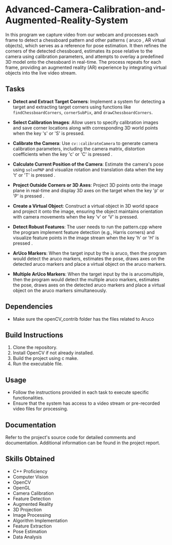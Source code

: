 # Advanced-Camera-Calibration-and-Augmented-Reality-System

In this program we capture video from our webcam and processes each frame to detect a chessboard pattern and other patterns (  aruco , AR virtual objects), which serves as a reference for pose estimation. It then refines the corners of the detected chessboard, estimates its pose relative to the camera using calibration parameters, and attempts to overlay a predefined 3D model onto the chessboard in real-time. The process repeats for each frame, providing an augmented reality (AR) experience by integrating virtual objects into the live video stream.


## Tasks

- **Detect and Extract Target Corners**: Implement a system for detecting a target and extracting target corners using functions like `findChessboardCorners`, `cornerSubPix`, and `drawChessboardCorners`.

- **Select Calibration Images**: Allow users to specify calibration images and save corner locations along with corresponding 3D world points when the key 's' or 'S' is pressed.

- **Calibrate the Camera**: Use `cv::calibrateCamera` to generate camera calibration parameters, including the camera matrix, distortion coefficients when the key 'c' or 'C' is pressed .

- **Calculate Current Position of the Camera**: Estimate the camera's pose using `solvePNP` and visualize rotation and translation data when the key 't' or 'T' is pressed .

- **Project Outside Corners or 3D Axes**: Project 3D points onto the image plane in real-time and display 3D axes on the target when the key 'p' or 'P' is pressed .

- **Create a Virtual Object**: Construct a virtual object in 3D world space and project it onto the image, ensuring the object maintains orientation with camera movements when the key 'v' or 'V' is pressed.

- **Detect Robust Features**: The user needs to run the pattern.cpp where the program implement feature detection (e.g., Harris corners) and visualize feature points in the image stream when the key 'h' or 'H' is pressed .
- **ArUco Markers**: When the target input by the is aruco, then the program would detect the aruco markers, estimates the pose, draws axes on the detected aruco markers and place a virtual object on the aruco markers.
-  **Multiple ArUco Markers**: When the target input by the is arucomultiple, then the program would detect the multiple aruco markers, estimates the pose, draws axes on the detected aruco markers and place a virtual object on the aruco markers simultaneously.

## Dependencies

- Make sure the openCV_contrib folder has the files related to Aruco
  
## Build Instructions

1. Clone the repository.
2. Install OpenCV if not already installed.
3. Build the project using c make.
4. Run the executable file.

## Usage

- Follow the instructions provided in each task to execute specific functionalities.
- Ensure that the system has access to a video stream or pre-recorded video files for processing.

## Documentation

Refer to the project's source code for detailed comments and documentation. Additional information can be found in the project report.


## Skills Obtained

- C++ Proficiency
- Computer Vision
- OpenCV
- OpenGL
- Camera Calibration
- Feature Detection
- Augmented Reality
- 3D Projection
- Image Processing
- Algorithm Implementation
- Feature Extraction
- Pose Estimation
- Data Analysis


